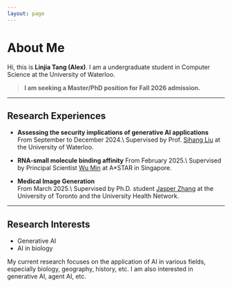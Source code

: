 ```yaml
---
layout: page
---
```


# About Me
Hi, this is **Linjia Tang (Alex)**. I am a undergraduate student in Computer Science at the University of Waterloo. 

> **I am seeking a Master/PhD position for Fall 2026 admission.**

---

## Research Experiences

- **Assessing the security implications of generative AI applications**  
  From September to December 2024.\\
  Supervised by Prof. [Sihang Liu](https://www.sihangliu.com/) at the University of Waterloo.

- **RNA-small molecule binding affinity** 
  From February 2025.\\
  Supervised by Principal Scientist [Wu Min](https://sites.google.com/site/wumincf/) at A*STAR in Singapore.

- **Medical Image Generation**  
  From March 2025.\\
  Supervised by Ph.D. student [Jasper Zhang](https://jasperzhang.com/) at the University of Toronto and the University Health Network.

---

## Research Interests

- Generative AI
- AI in biology

My current research focuses on the application of AI in various fields, especially biology, geography, history, etc. I am also interested in generative AI, agent AI, etc.

